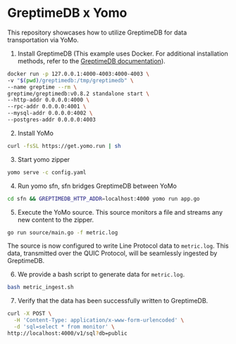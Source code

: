 # GreptimeDB x Yomo

This repository showcases how to utilize GreptimeDB for data transportation via YoMo.

1. Install GreptimeDB (This example uses Docker. For additional installation methods, refer to the [GreptimeDB documentation](https://docs.greptime.com/getting-started/installation/overview)).

```bash
docker run -p 127.0.0.1:4000-4003:4000-4003 \
-v "$(pwd)/greptimedb:/tmp/greptimedb" \
--name greptime --rm \
greptime/greptimedb:v0.8.2 standalone start \
--http-addr 0.0.0.0:4000 \
--rpc-addr 0.0.0.0:4001 \
--mysql-addr 0.0.0.0:4002 \
--postgres-addr 0.0.0.0:4003
```

2. Install YoMo

```bash
curl -fsSL https://get.yomo.run | sh
```

3. Start yomo zipper

```bash
yomo serve -c config.yaml
```

4. Run yomo sfn, sfn bridges GreptimeDB between YoMo

```bash
cd sfn && GREPTIMEDB_HTTP_ADDR=localhost:4000 yomo run app.go
```

5. Execute the YoMo source. This source monitors a file and streams any new content to the zipper.

```bash
go run source/main.go -f metric.log
```

The source is now configured to write Line Protocol data to `metric.log`. This data, transmitted over the QUIC Protocol, will be seamlessly ingested by GreptimeDB.

6. We provide a bash script to generate data for `metric.log`.

```bash
bash metric_ingest.sh
```

7. Verify that the data has been successfully written to GreptimeDB.

```bash
curl -X POST \
  -H 'Content-Type: application/x-www-form-urlencoded' \
  -d 'sql=select * from monitor' \
http://localhost:4000/v1/sql?db=public
```
